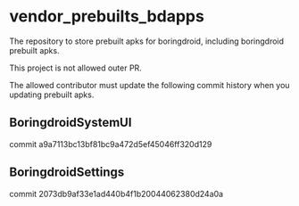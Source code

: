 # vendor_prebuilts_bdapps

The repository to store prebuilt apks for boringdroid, including boringdroid prebuilt apks.

This project is not allowed outer PR.

The allowed contributor must update the following commit history when you updating prebuilt apks.

## BoringdroidSystemUI

commit a9a7113bc13bf81bc9a472d5ef45046ff320d129

## BoringdroidSettings

commit 2073db9af33e1ad440b4f1b20044062380d24a0a
